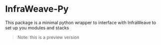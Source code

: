 # InfraWeave-Py

This package is a minimal python wrapper to interface with InfraWeave to set up you modules and stacks

> Note: this is a preview version
